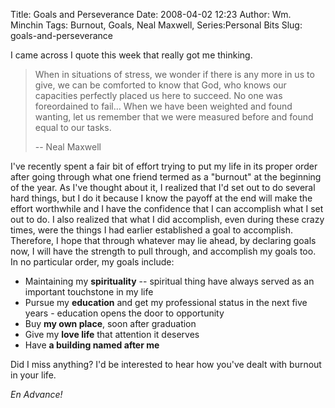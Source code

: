Title: Goals and Perseverance
Date: 2008-04-02 12:23
Author: Wm. Minchin
Tags: Burnout, Goals, Neal Maxwell, Series:Personal Bits
Slug: goals-and-perseverance

I came across I quote this week that really got me thinking.

> When in situations of stress, we wonder if there is any more in us to
> give, we can be comforted to know that God, who knows our capacities
> perfectly placed us here to succeed. No one was foreordained to fail…
> When we have been weighted and found wanting, let us remember that we
> were measured before and found equal to our tasks.
>
> -- Neal Maxwell

I've recently spent a fair bit of effort trying to put my life in its
proper order after going through what one friend termed as a "burnout"
at the beginning of the year. As I've thought about it, I realized that
I'd set out to do several hard things, but I do it because I know the
payoff at the end will make the effort worthwhile and I have the
confidence that I can accomplish what I set out to do. I also realized
that what I did accomplish, even during these crazy times, were the
things I had earlier established a goal to accomplish. Therefore, I hope
that through whatever may lie ahead, by declaring goals now, I will have
the strength to pull through, and accomplish my goals too. In no
particular order, my goals include:

-   Maintaining my **spirituality** -- spiritual thing have always served
    as an important touchstone in my life
-   Pursue my **education** and get my professional status in the next
    five years - education opens the door to opportunity
-   Buy **my own place**, soon after graduation
-   Give my **love life** that attention it deserves
-   Have **a building named after me**

Did I miss anything? I'd be interested to hear how you've dealt with
burnout in your life.

*En Advance!*
